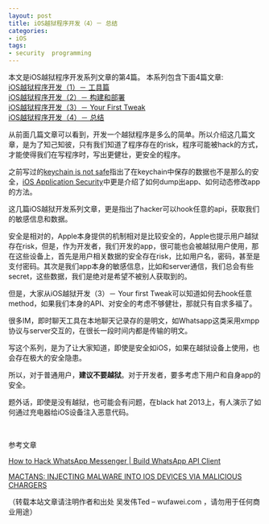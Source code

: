 ```yaml
---
layout: post  
title: iOS越狱程序开发（4）－ 总结 
categories:  
- iOS  
tags:    
- security  programming
---   
```

 
本文是iOS越狱程序开发系列文章的第4篇。
本系列包含下面4篇文章:  
[iOS越狱程序开发（1）－ 工具篇](http://wufawei.com/2013/08/iOS-jailbroken-programming-1/)        
[iOS越狱程序开发（2）－ 构建和部署 ](http://wufawei.com/2013/08/iOS-jailbroken-programming-2/)  
[iOS越狱程序开发（3）－ Your First Tweak](http://wufawei.com/2013/08/iOS-jailbroken-programming-3/)   
[iOS越狱程序开发（4）－ 总结](http://wufawei.com/2013/08/iOS-jailbroken-programming-4/)


从前面几篇文章可以看到，开发一个越狱程序是多么的简单。所以介绍这几篇文章，是为了知己知彼，只有我们知道了程序存在的risk，程序可能被hack的方式，才能使得我们在写程序时，写出更健壮，更安全的程序。

之前写过的[keychain is not safe](http://wufawei.com/2013/06/Keychain-is-not-safe/)指出了在keychain中保存的数据也不是那么的安全，[iOS Application Security](http://wufawei.com/2013/07/iOS-application-security/)中更是介绍了如何dump出app、如何动态修改app的方法。

这几篇iOS越狱开发系列文章，更是指出了hacker可以hook任意的api，获取我们的敏感信息和数据。

安全是相对的，Apple本身提供的机制相对是比较安全的，Apple也提示用户越狱存在risk，但是，作为开发者，我们开发的app，很可能也会被越狱用户使用，那在这些设备上，首先是用户相关数据的安全存在risk，比如用户名，密码，甚至是支付密码。其次是我们app本身的敏感信息，比如和server通信，我们总会有些secret，这些数据，我们是绝对是希望不被别人获取到的。

但是，大家从iOS越狱开发（3）－ Your first Tweak可以知道如何去hook任意method，如果我们本身的API、对安全的考虑不够健壮，那就只有自求多福了。

很多IM，即时聊天工具在本地聊天记录存的是明文，如Whatsapp这类采用xmpp协议与server交互的，在很长一段时间内都是传输的明文。


写这个系列，是为了让大家知道，即使是安全如iOS，如果在越狱设备上使用，也会存在极大的安全隐患。


所以，对于普通用户，**建议不要越狱**。对于开发者，要多考虑下用户和自身app的安全。


题外话，即使是没有越狱，也可能会有问题，在black hat 2013上，有人演示了如何通过充电器给iOS设备注入恶意代码。

<br/>

参考文章

[How to Hack WhatsApp Messenger | Build WhatsApp API Client](http://geeknizer.com/how-to-hack-whatsapp-messenger/)

[MACTANS: INJECTING MALWARE INTO IOS DEVICES VIA MALICIOUS CHARGERS](https://media.blackhat.com/us-13/US-13-Lau-Mactans-Injecting-Malware-into-iOS-Devices-via-Malicious-Chargers-WP.pdf)

（转载本站文章请注明作者和出处 吴发伟Ted – wufawei.com ，请勿用于任何商业用途）